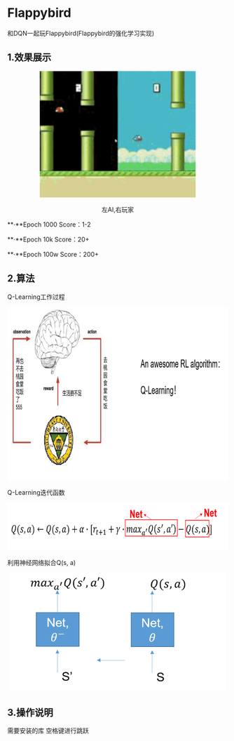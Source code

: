 # Flappybird
和DQN一起玩Flappybird(Flappybird的强化学习实现)

## 1.效果展示
<div align=center>
<img src="https://github.com/Luciferbobo/Flappybird/blob/main/Fig/Flappybird.gif" width="356" height="288"> 
  
左AI,右玩家
  
</div>

**·**Epoch 1000     Score：1-2

**·**Epoch 10k       Score：20+

**·**Epoch 100w    Score：200+



## 2.算法

Q-Learning工作过程
<div align=center>
<img src="https://github.com/Luciferbobo/Flappybird/blob/main/Fig/s1.png" width="840" height="395">  
</div>


Q-Learning迭代函数
<div align=center>
<img src="https://github.com/Luciferbobo/Flappybird/blob/main/Fig/s3.png" width="690" height="109">  
</div>

利用神经网络拟合Q(s, a)
<div align=center>
<img src="https://github.com/Luciferbobo/Flappybird/blob/main/Fig/s2.png" width="493" height="270">  
</div>

## 3.操作说明

需要安装的库
空格键进行跳跃

